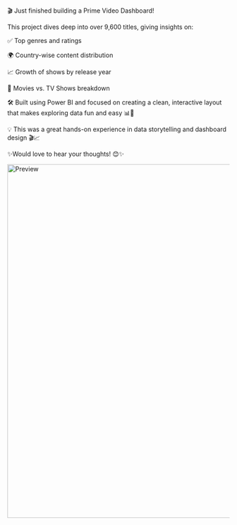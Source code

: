 🎬 Just finished building a Prime Video Dashboard!

This project dives deep into over 9,600 titles, giving insights on:

 ✅ Top genres and ratings

 🌍 Country-wise content distribution

 📈 Growth of shows by release year

 🎥 Movies vs. TV Shows breakdown



🛠️ Built using Power BI and focused on creating a clean, interactive layout that makes exploring data fun and easy 📊🎨



💡 This was a great hands-on experience in data storytelling and dashboard design 🎬📈



✨Would love to hear your thoughts! 😊✨

<img width="1429" height="802" alt="Preview" src="https://github.com/user-attachments/assets/952c6d2a-2aee-4928-847f-033c210d73a8" />
